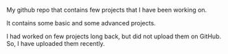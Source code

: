 My github repo that contains few projects that I have been working on.

It contains some basic and some advanced projects.

I had worked on few projects long back, but did not upload them on GitHub. So, I have uploaded them recently.
